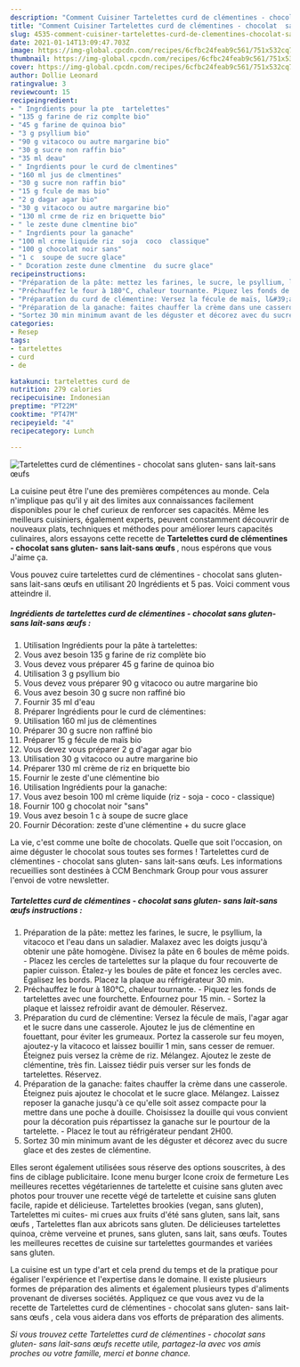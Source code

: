 ```yaml
---
description: "Comment Cuisiner Tartelettes curd de clémentines - chocolat  sans gluten- sans lait-sans œufs "
title: "Comment Cuisiner Tartelettes curd de clémentines - chocolat  sans gluten- sans lait-sans œufs "
slug: 4535-comment-cuisiner-tartelettes-curd-de-clementines-chocolat-sans-gluten-sans-lait-sans-oufs
date: 2021-01-14T13:09:47.703Z
image: https://img-global.cpcdn.com/recipes/6cfbc24feab9c561/751x532cq70/tartelettes-curd-de-clementines-chocolat-sans-gluten-sans-lait-sans-oeufs-photo-principale-de-la-recette.jpg
thumbnail: https://img-global.cpcdn.com/recipes/6cfbc24feab9c561/751x532cq70/tartelettes-curd-de-clementines-chocolat-sans-gluten-sans-lait-sans-oeufs-photo-principale-de-la-recette.jpg
cover: https://img-global.cpcdn.com/recipes/6cfbc24feab9c561/751x532cq70/tartelettes-curd-de-clementines-chocolat-sans-gluten-sans-lait-sans-oeufs-photo-principale-de-la-recette.jpg
author: Dollie Leonard
ratingvalue: 3
reviewcount: 15
recipeingredient:
- " Ingrdients pour la pte  tartelettes"
- "135 g farine de riz complte bio"
- "45 g farine de quinoa bio"
- "3 g psyllium bio"
- "90 g vitacoco ou autre margarine bio"
- "30 g sucre non raffin bio"
- "35 ml deau"
- " Ingrdients pour le curd de clmentines"
- "160 ml jus de clmentines"
- "30 g sucre non raffin bio"
- "15 g fcule de mas bio"
- "2 g dagar agar bio"
- "30 g vitacoco ou autre margarine bio"
- "130 ml crme de riz en briquette bio"
- " le zeste dune clmentine bio"
- " Ingrdients pour la ganache"
- "100 ml crme liquide riz  soja  coco  classique"
- "100 g chocolat noir sans"
- "1 c  soupe de sucre glace"
- " Dcoration zeste dune clmentine  du sucre glace"
recipeinstructions:
- "Préparation de la pâte: mettez les farines, le sucre, le psyllium, la vitacoco et l&#39;eau dans un saladier. Malaxez avec les doigts jusqu&#39;à obtenir une pâte homogène. Divisez la pâte en 6 boules de même poids.  Placez les cercles de tartelettes sur la plaque du four recouverte de papier cuisson. Étalez-y les boules de pâte et foncez les cercles avec. Égalisez les bords. Placez la plaque au réfrigérateur 30 min."
- "Préchauffez le four à 180°C, chaleur tournante. Piquez les fonds de tartelettes avec une fourchette. Enfournez pour 15 min. Sortez la plaque et laissez refroidir avant de démouler. Réservez."
- "Préparation du curd de clémentine: Versez la fécule de maïs, l&#39;agar agar et le sucre dans une casserole. Ajoutez le jus de clémentine en fouettant, pour éviter les grumeaux. Portez la casserole sur feu moyen, ajoutez-y la vitacoco et laissez bouillir 1 min, sans cesser de remuer. Éteignez puis versez la crème de riz. Mélangez. Ajoutez le zeste de clémentine, très fin. Laissez tiédir puis verser sur les fonds de tartelettes. Réservez."
- "Préparation de la ganache: faites chauffer la crème dans une casserole. Éteignez puis ajoutez le chocolat et le sucre glace. Mélangez. Laissez reposer la ganache jusqu&#39;à ce qu&#39;elle soit assez compacte pour la mettre dans une poche à douille. Choisissez la douille qui vous convient pour la décoration puis répartissez la ganache sur le pourtour de la tartelette. Placez le tout au réfrigérateur pendant 2H00."
- "Sortez 30 min minimum avant de les déguster et décorez avec du sucre glace et des zestes de clémentine."
categories:
- Resep
tags:
- tartelettes
- curd
- de

katakunci: tartelettes curd de 
nutrition: 279 calories
recipecuisine: Indonesian
preptime: "PT22M"
cooktime: "PT47M"
recipeyield: "4"
recipecategory: Lunch

---
```



![Tartelettes curd de clémentines - chocolat  sans gluten- sans lait-sans œufs ](https://img-global.cpcdn.com/recipes/6cfbc24feab9c561/751x532cq70/tartelettes-curd-de-clementines-chocolat-sans-gluten-sans-lait-sans-oeufs-photo-principale-de-la-recette.jpg)

La cuisine peut être l'une des premières compétences au monde. Cela n'implique pas qu'il y ait des limites aux connaissances facilement disponibles pour le chef curieux de renforcer ses capacités. Même les meilleurs cuisiniers, également experts, peuvent constamment découvrir de nouveaux plats, techniques et méthodes pour améliorer leurs capacités culinaires, alors essayons cette recette de <strong> Tartelettes curd de clémentines - chocolat  sans gluten- sans lait-sans œufs  </strong>, nous espérons que vous J'aime ça.

<!--inarticleads1-->

Vous pouvez cuire tartelettes curd de clémentines - chocolat  sans gluten- sans lait-sans œufs  en utilisant 20 Ingrédients et 5 pas. Voici comment vous atteindre il.

##### Ingrédients de tartelettes curd de clémentines - chocolat  sans gluten- sans lait-sans œufs  :

1. Utilisation  Ingrédients pour la pâte à tartelettes:
1. Vous avez besoin 135 g farine de riz complète bio
1. Vous devez vous préparer 45 g farine de quinoa bio
1. Utilisation 3 g psyllium bio
1. Vous devez vous préparer 90 g vitacoco ou autre margarine bio
1. Vous avez besoin 30 g sucre non raffiné bio
1. Fournir 35 ml d&#39;eau
1. Préparer  Ingrédients pour le curd de clémentines:
1. Utilisation 160 ml jus de clémentines
1. Préparer 30 g sucre non raffiné bio
1. Préparer 15 g fécule de maïs bio
1. Vous devez vous préparer 2 g d&#39;agar agar bio
1. Utilisation 30 g vitacoco ou autre margarine bio
1. Préparer 130 ml crème de riz en briquette bio
1. Fournir  le zeste d&#39;une clémentine bio
1. Utilisation  Ingrédients pour la ganache:
1. Vous avez besoin 100 ml crème liquide (riz - soja - coco - classique)
1. Fournir 100 g chocolat noir &#34;sans&#34;
1. Vous avez besoin 1 c à soupe de sucre glace
1. Fournir  Décoration: zeste d&#39;une clémentine + du sucre glace


La vie, c&#39;est comme une boîte de chocolats. Quelle que soit l&#39;occasion, on aime déguster le chocolat sous toutes ses formes ! Tartelettes curd de clémentines - chocolat sans gluten- sans lait-sans œufs. Les informations recueillies sont destinées à CCM Benchmark Group pour vous assurer l&#39;envoi de votre newsletter. 

<!--inarticleads2-->

##### Tartelettes curd de clémentines - chocolat  sans gluten- sans lait-sans œufs  instructions :

1. Préparation de la pâte: mettez les farines, le sucre, le psyllium, la vitacoco et l&#39;eau dans un saladier. Malaxez avec les doigts jusqu&#39;à obtenir une pâte homogène. Divisez la pâte en 6 boules de même poids.  - Placez les cercles de tartelettes sur la plaque du four recouverte de papier cuisson. Étalez-y les boules de pâte et foncez les cercles avec. Égalisez les bords. Placez la plaque au réfrigérateur 30 min.
1. Préchauffez le four à 180°C, chaleur tournante. - Piquez les fonds de tartelettes avec une fourchette. Enfournez pour 15 min. - Sortez la plaque et laissez refroidir avant de démouler. Réservez.
1. Préparation du curd de clémentine: Versez la fécule de maïs, l&#39;agar agar et le sucre dans une casserole. Ajoutez le jus de clémentine en fouettant, pour éviter les grumeaux. Portez la casserole sur feu moyen, ajoutez-y la vitacoco et laissez bouillir 1 min, sans cesser de remuer. Éteignez puis versez la crème de riz. Mélangez. Ajoutez le zeste de clémentine, très fin. Laissez tiédir puis verser sur les fonds de tartelettes. Réservez.
1. Préparation de la ganache: faites chauffer la crème dans une casserole. Éteignez puis ajoutez le chocolat et le sucre glace. Mélangez. Laissez reposer la ganache jusqu&#39;à ce qu&#39;elle soit assez compacte pour la mettre dans une poche à douille. Choisissez la douille qui vous convient pour la décoration puis répartissez la ganache sur le pourtour de la tartelette. - Placez le tout au réfrigérateur pendant 2H00.
1. Sortez 30 min minimum avant de les déguster et décorez avec du sucre glace et des zestes de clémentine.


Elles seront également utilisées sous réserve des options souscrites, à des fins de ciblage publicitaire. Icone menu burger Icone croix de fermeture Les meilleures recettes végétariennes de tartelette et cuisine sans gluten avec photos pour trouver une recette végé de tartelette et cuisine sans gluten facile, rapide et délicieuse. Tartelettes brookies (vegan, sans gluten), Tartelettes mi cuites- mi crues aux fruits d&#39;été  sans gluten, sans lait, sans œufs , Tartelettes flan aux abricots sans gluten. De délicieuses tartelettes quinoa, crème verveine et prunes, sans gluten, sans lait, sans œufs. Toutes les meilleures recettes de cuisine sur tartelettes gourmandes et variées sans gluten. 

<!--inarticleads1-->

<p>
La cuisine est un type d'art et cela prend du temps et de la pratique pour égaliser l'expérience et l'expertise dans le domaine. Il existe plusieurs formes de préparation des aliments et également plusieurs types d'aliments provenant de diverses sociétés. Appliquez ce que vous avez vu de la recette de Tartelettes curd de clémentines - chocolat  sans gluten- sans lait-sans œufs , cela vous aidera dans vos efforts de préparation des aliments.
</p>

<p>
<i>Si vous trouvez cette Tartelettes curd de clémentines - chocolat  sans gluten- sans lait-sans œufs  recette utile, partagez-la avec vos amis proches ou votre famille, merci et bonne chance.</i>
</p>

